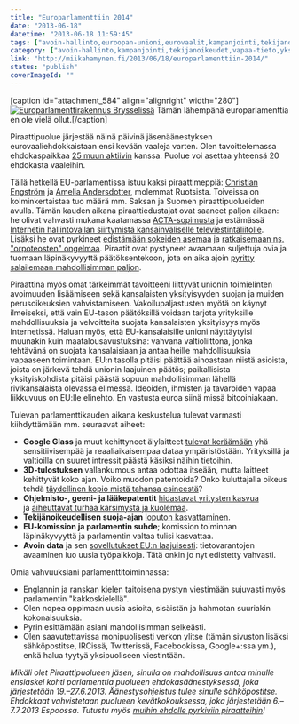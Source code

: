 ```yaml
---
title: "Europarlamenttiin 2014"
date: "2013-06-18"
datetime: "2013-06-18 11:59:45"
tags: ["avoin-hallinto,euroopan-unioni,eurovaalit,kampanjointi,tekijanoikeudet,vapaa-tieto,yksityisyys", ]
category: ["avoin-hallinto,kampanjointi,tekijanoikeudet,vapaa-tieto,yksityisyys", ]
link: "http://miikahamynen.fi/2013/06/18/europarlamenttiin-2014/"
status: "publish"
coverImageId: ""
---
```


\[caption id="attachment\_584" align="alignright" width="280"\][![Europarlamenttirakennus Brysselissä](http://miikahamynen.fi/wp-content/uploads/2013/06/IMG_0003_pieni-400x266.jpg)](http://miikahamynen.fi/wp-content/uploads/2013/06/IMG_0003_pieni.jpg) Tämän lähempänä europarlamenttia en ole vielä ollut.\[/caption\]

Piraattipuolue järjestää näinä päivinä jäsenäänestyksen eurovaaliehdokkaistaan ensi kevään vaaleja varten. Olen tavoittelemassa ehdokaspaikkaa [25 muun aktiivin](http://piraattipuolue.fi/eurovaalit-2014/) kanssa. Puolue voi asettaa yhteensä 20 ehdokasta vaaleihin.

Tällä hetkellä EU-parlamentissa istuu kaksi piraattimeppiä: [Christian Engström](https://christianengstrom.wordpress.com/) ja [Amelia Andersdotter](http://ameliaandersdotter.eu/), molemmat Ruotsista. Toiveissa on kolminkertaistaa tuo määrä mm. Saksan ja Suomen piraattipuolueiden avulla. Tämän kauden aikana piraattiedustajat ovat saaneet paljon aikaan: he olivat vahvasti mukana kaatamassa [ACTA-sopimusta](http://miikahamynen.fi/tag/acta/) ja estämässä [Internetin hallintovallan siirtymistä kansainväliselle televiestintäliitolle](http://www.circleid.com/posts/internet_to_itu_stay_away_from_my_network/). Lisäksi he ovat pyrkineet [edistämään sokeiden asemaa](http://christianengstrom.wordpress.com/category/informationspolitik/books-for-the-blind/) ja [ratkaisemaan ns. "orpoteosten" ongelmaa](http://falkvinge.net/2012/03/14/european-parliament-blocks-copyright-reform-with-113-voter-turnout/). Piraatit ovat pystyneet avaamaan suljettuja ovia ja tuomaan läpinäkyvyyttä päätöksentekoon, jota on aika ajoin [pyritty salailemaan mahdollisimman paljon](http://falkvinge.net/2012/01/26/eu-acta-chief-resigns-in-disgust-over-disrespect-at-citizens-next-steps/).

Piraattina myös omat tärkeimmät tavoitteeni liittyvät unionin toimielinten avoimuuden lisäämiseen sekä kansalaisten yksityisyyden suojan ja muiden perusoikeuksien vahvistamiseen. Vakoilupaljastusten myötä on käynyt ilmeiseksi, että vain EU-tason päätöksillä voidaan tarjota yrityksille mahdollisuuksia ja velvoitteita suojata kansalaisten yksityisyys myös Internetissä. Haluan myös, että EU-kansalaisille unioni näyttäytyisi muunakin kuin maatalousavustuksina: vahvana valtioliittona, jonka tehtävänä on suojata kansalaisiaan ja antaa heille mahdollisuuksia vapaaseen toimintaan. EU:n tasolla pitäisi päättää ainoastaan niistä asioista, joista on järkevä tehdä unionin laajuinen päätös; paikallisista yksityiskohdista pitäisi päästä sopuun mahdollisimman lähellä rivikansalaista olevassa elimessä. Ideoiden, ihmisten ja tavaroiden vapaa liikkuvuus on EU:lle elinehto. En vastusta euroa siinä missä bitcoiniakaan.

Tulevan parlamenttikauden aikana keskustelua tulevat varmasti kiihdyttämään mm. seuraavat aiheet:

- **Google Glass** ja muut kehittyneet älylaitteet [tulevat keräämään](http://www.guardian.co.uk/technology/2013/jun/03/google-glass-facial-recognition-ban) yhä sensitiivisempää ja reaaliaikaisempaa dataa ympäristöstään. Yrityksillä ja valtioilla on suuret intressit päästä käsiksi näihin tietoihin.
- **3D-tulostuksen** vallankumous antaa odottaa itseään, mutta laitteet kehittyvät koko ajan. Voiko muodon patentoida? Onko kuluttajalla oikeus tehdä [täydellinen kopio mistä tahansa esineestä](https://torrentfreak.com/the-pirate-bay-wants-you-to-really-download-a-car-120124/)?
- **Ohjelmisto-, geeni- ja lääkepatentit** [hidastavat yritysten kasvua](http://devsbuild.it/resources/type/article/five-employees-six-lawyers-problem-software-patents) ja [aiheuttavat turhaa kärsimystä ja kuolemaa](http://piraattipuolue.fi/laakepatentit).
- **Tekijänoikeudellisen suoja-ajan** [loputon kasvattaminen](http://yle.fi/uutiset/aanitteiden_tekijanoikeusuoja_pitenee_70_vuoteen/6687616).
- **EU-komission ja parlamentin suhde**; komission toiminnan läpinäkyvyyttä ja parlamentin valtaa tulisi kasvattaa.
- **Avoin data** ja sen [sovellutukset EU:n laajuisesti](http://publicdata.eu/): tietovarantojen avaaminen luo uusia työpaikkoja. Tätä onkin jo nyt edistetty vahvasti.

Omia vahvuuksiani parlamenttitoiminnassa:

- Englannin ja ranskan kielen taitoisena pystyn viestimään sujuvasti myös parlamentin "kakkoskielellä".
- Olen nopea oppimaan uusia asioita, sisäistän ja hahmotan suuriakin kokonaisuuksia.
- Pyrin esittämään asiani mahdollisimman selkeästi.
- Olen saavutettavissa monipuolisesti verkon ylitse (tämän sivuston lisäksi sähköpostitse, IRCissä, Twitterissä, Facebookissa, Google+:ssa ym.), enkä halua tyytyä yksipuoliseen viestintään.

_Mikäli olet Piraattipuolueen jäsen, sinulla on mahdollisuus antaa minulle ensiaskel kohti parlamenttia puolueen ehdokasäänestyksessä, joka järjestetään 19.–27.6.2013. Äänestysohjeistus tulee sinulle sähköpostitse. Ehdokkaat vahvistetaan puolueen kevätkokouksessa, joka järjestetään 6.–7.7.2013 Espoossa. Tutustu myös [muihin ehdolle pyrkiviin piraatteihin](http://piraattipuolue.fi/eurovaalit-2014/)!_
